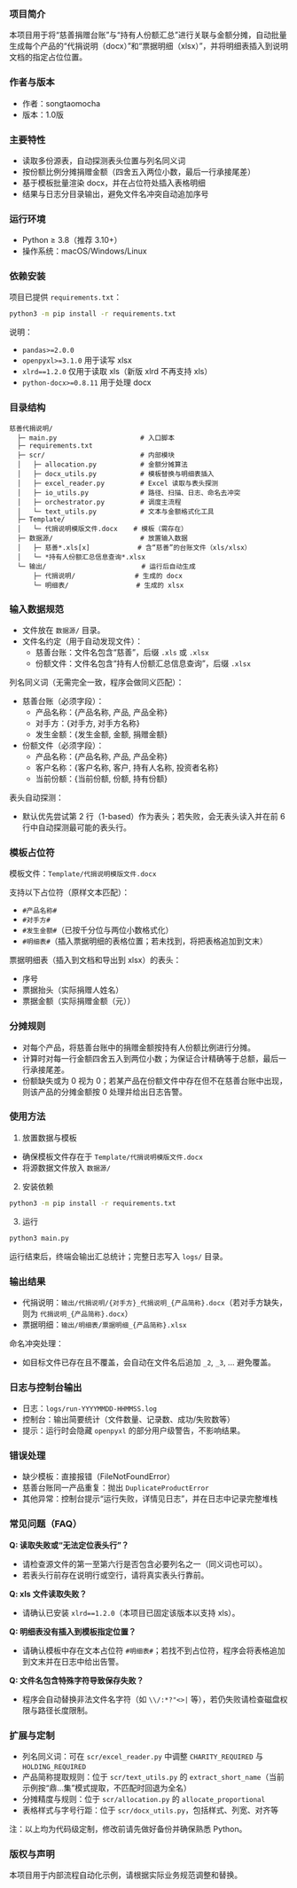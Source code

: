 ### 项目简介

本项目用于将“慈善捐赠台账”与“持有人份额汇总”进行关联与金额分摊，自动批量生成每个产品的“代捐说明（docx）”和“票据明细（xlsx）”，并将明细表插入到说明文档的指定占位位置。


### 作者与版本

- 作者：songtaomocha
- 版本：1.0版


### 主要特性

- 读取多份源表，自动探测表头位置与列名同义词
- 按份额比例分摊捐赠金额（四舍五入两位小数，最后一行承接尾差）
- 基于模板批量渲染 docx，并在占位符处插入表格明细
- 结果与日志分目录输出，避免文件名冲突自动追加序号


### 运行环境

- Python ≥ 3.8（推荐 3.10+）
- 操作系统：macOS/Windows/Linux


### 依赖安装

项目已提供 `requirements.txt`：

```bash
python3 -m pip install -r requirements.txt
```

说明：
- `pandas>=2.0.0`
- `openpyxl>=3.1.0` 用于读写 xlsx
- `xlrd==1.2.0` 仅用于读取 xls（新版 xlrd 不再支持 xls）
- `python-docx>=0.8.11` 用于处理 docx


### 目录结构

```
慈善代捐说明/
  ├─ main.py                     # 入口脚本
  ├─ requirements.txt
  ├─ scr/                        # 内部模块
  │   ├─ allocation.py           # 金额分摊算法
  │   ├─ docx_utils.py           # 模板替换与明细表插入
  │   ├─ excel_reader.py         # Excel 读取与表头探测
  │   ├─ io_utils.py             # 路径、扫描、日志、命名去冲突
  │   ├─ orchestrator.py         # 调度主流程
  │   └─ text_utils.py           # 文本与金额格式化工具
  ├─ Template/
  │   └─ 代捐说明模版文件.docx    # 模板（需存在）
  ├─ 数据源/                      # 放置输入数据
  │   ├─ 慈善*.xls[x]            # 含“慈善”的台账文件（xls/xlsx）
  │   └─ *持有人份额汇总信息查询*.xlsx
  └─ 输出/                        # 运行后自动生成
      ├─ 代捐说明/               # 生成的 docx
      └─ 明细表/                 # 生成的 xlsx
```


### 输入数据规范

- 文件放在 `数据源/` 目录。
- 文件名约定（用于自动发现文件）：
  - 慈善台账：文件名包含“慈善”，后缀 `.xls` 或 `.xlsx`
  - 份额文件：文件名包含“持有人份额汇总信息查询”，后缀 `.xlsx`

列名同义词（无需完全一致，程序会做同义匹配）：
- 慈善台账（必须字段）：
  - 产品名称：{产品名称, 产品, 产品全称}
  - 对手方：{对手方, 对手方名称}
  - 发生金额：{发生金额, 金额, 捐赠金额}
- 份额文件（必须字段）：
  - 产品名称：{产品名称, 产品, 产品全称}
  - 客户名称：{客户名称, 客户, 持有人名称, 投资者名称}
  - 当前份额：{当前份额, 份额, 持有份额}

表头自动探测：
- 默认优先尝试第 2 行（1-based）作为表头；若失败，会无表头读入并在前 6 行中自动探测最可能的表头行。


### 模板占位符

模板文件：`Template/代捐说明模版文件.docx`

支持以下占位符（原样文本匹配）：
- `#产品名称#`
- `#对手方#`
- `#发生金额#`（已按千分位与两位小数格式化）
- `#明细表#`（插入票据明细的表格位置；若未找到，将把表格追加到文末）

票据明细表（插入到文档和导出到 xlsx）的表头：
- 序号
- 票据抬头（实际捐赠人姓名）
- 票据金额（实际捐赠金额（元））


### 分摊规则

- 对每个产品，将慈善台账中的捐赠金额按持有人份额比例进行分摊。
- 计算时对每一行金额四舍五入到两位小数；为保证合计精确等于总额，最后一行承接尾差。
- 份额缺失或为 0 视为 0；若某产品在份额文件中存在但不在慈善台账中出现，则该产品的分摊金额按 0 处理并给出日志告警。


### 使用方法

1) 放置数据与模板
- 确保模板文件存在于 `Template/代捐说明模版文件.docx`
- 将源数据文件放入 `数据源/`

2) 安装依赖
```bash
python3 -m pip install -r requirements.txt
```

3) 运行
```bash
python3 main.py
```

运行结束后，终端会输出汇总统计；完整日志写入 `logs/` 目录。


### 输出结果

- 代捐说明：`输出/代捐说明/{对手方}_代捐说明_{产品简称}.docx`（若对手方缺失，则为 `代捐说明_{产品简称}.docx`）
- 票据明细：`输出/明细表/票据明细_{产品简称}.xlsx`

命名冲突处理：
- 如目标文件已存在且不覆盖，会自动在文件名后追加 `_2`, `_3`, ... 避免覆盖。


### 日志与控制台输出

- 日志：`logs/run-YYYYMMDD-HHMMSS.log`
- 控制台：输出简要统计（文件数量、记录数、成功/失败数等）
- 提示：运行时会隐藏 `openpyxl` 的部分用户级警告，不影响结果。


### 错误处理

- 缺少模板：直接报错（FileNotFoundError）
- 慈善台账同一产品重复：抛出 `DuplicateProductError`
- 其他异常：控制台提示“运行失败，详情见日志”，并在日志中记录完整堆栈


### 常见问题（FAQ）

**Q: 读取失败或“无法定位表头行”？**
- 请检查源文件的第一至第六行是否包含必要列名之一（同义词也可以）。
- 若表头行前存在说明行或空行，请将真实表头行靠前。

**Q: xls 文件读取失败？**
- 请确认已安装 `xlrd==1.2.0`（本项目已固定该版本以支持 xls）。

**Q: 明细表没有插入到模板指定位置？**
- 请确认模板中存在文本占位符 `#明细表#`；若找不到占位符，程序会将表格追加到文末并在日志中给出告警。

**Q: 文件名包含特殊字符导致保存失败？**
- 程序会自动替换非法文件名字符（如 `\\/:*?"<>|` 等），若仍失败请检查磁盘权限与路径长度限制。


### 扩展与定制

- 列名同义词：可在 `scr/excel_reader.py` 中调整 `CHARITY_REQUIRED` 与 `HOLDING_REQUIRED`
- 产品简称提取规则：位于 `scr/text_utils.py` 的 `extract_short_name`（当前示例按“鼎…集”模式提取，不匹配时回退为全名）
- 分摊精度与规则：位于 `scr/allocation.py` 的 `allocate_proportional`
- 表格样式与字号行距：位于 `scr/docx_utils.py`，包括样式、列宽、对齐等

注：以上均为代码级定制，修改前请先做好备份并确保熟悉 Python。


### 版权与声明

本项目用于内部流程自动化示例，请根据实际业务规范调整和替换。

